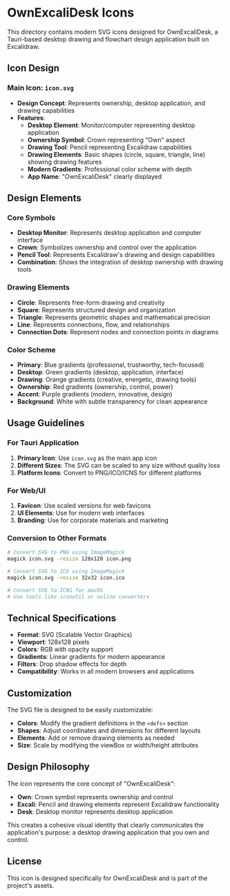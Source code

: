 # OwnExcaliDesk Icons

This directory contains modern SVG icons designed for OwnExcaliDesk, a Tauri-based desktop drawing and flowchart design application built on Excalidraw.

## Icon Design

### Main Icon: `icon.svg`
- **Design Concept**: Represents ownership, desktop application, and drawing capabilities
- **Features**: 
  - **Desktop Element**: Monitor/computer representing desktop application
  - **Ownership Symbol**: Crown representing "Own" aspect
  - **Drawing Tool**: Pencil representing Excalidraw capabilities
  - **Drawing Elements**: Basic shapes (circle, square, triangle, line) showing drawing features
  - **Modern Gradients**: Professional color scheme with depth
  - **App Name**: "OwnExcaliDesk" clearly displayed

## Design Elements

### Core Symbols
- **Desktop Monitor**: Represents desktop application and computer interface
- **Crown**: Symbolizes ownership and control over the application
- **Pencil Tool**: Represents Excalidraw's drawing and design capabilities
- **Combination**: Shows the integration of desktop ownership with drawing tools

### Drawing Elements
- **Circle**: Represents free-form drawing and creativity
- **Square**: Represents structured design and organization
- **Triangle**: Represents geometric shapes and mathematical precision
- **Line**: Represents connections, flow, and relationships
- **Connection Dots**: Represent nodes and connection points in diagrams

### Color Scheme
- **Primary**: Blue gradients (professional, trustworthy, tech-focused)
- **Desktop**: Green gradients (desktop, application, interface)
- **Drawing**: Orange gradients (creative, energetic, drawing tools)
- **Ownership**: Red gradients (ownership, control, power)
- **Accent**: Purple gradients (modern, innovative, design)
- **Background**: White with subtle transparency for clean appearance

## Usage Guidelines

### For Tauri Application
1. **Primary Icon**: Use `icon.svg` as the main app icon
2. **Different Sizes**: The SVG can be scaled to any size without quality loss
3. **Platform Icons**: Convert to PNG/ICO/ICNS for different platforms

### For Web/UI
1. **Favicon**: Use scaled versions for web favicons
2. **UI Elements**: Use for modern web interfaces
3. **Branding**: Use for corporate materials and marketing

### Conversion to Other Formats
```bash
# Convert SVG to PNG using ImageMagick
magick icon.svg -resize 128x128 icon.png

# Convert SVG to ICO using ImageMagick
magick icon.svg -resize 32x32 icon.ico

# Convert SVG to ICNS for macOS
# Use tools like iconutil or online converters
```

## Technical Specifications

- **Format**: SVG (Scalable Vector Graphics)
- **Viewport**: 128x128 pixels
- **Colors**: RGB with opacity support
- **Gradients**: Linear gradients for modern appearance
- **Filters**: Drop shadow effects for depth
- **Compatibility**: Works in all modern browsers and applications

## Customization

The SVG file is designed to be easily customizable:
- **Colors**: Modify the gradient definitions in the `<defs>` section
- **Shapes**: Adjust coordinates and dimensions for different layouts
- **Elements**: Add or remove drawing elements as needed
- **Size**: Scale by modifying the viewBox or width/height attributes

## Design Philosophy

The icon represents the core concept of "OwnExcaliDesk":
- **Own**: Crown symbol represents ownership and control
- **Excali**: Pencil and drawing elements represent Excalidraw functionality
- **Desk**: Desktop monitor represents desktop application

This creates a cohesive visual identity that clearly communicates the application's purpose: a desktop drawing application that you own and control.

## License

This icon is designed specifically for OwnExcaliDesk and is part of the project's assets.
